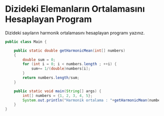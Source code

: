 # Dizideki Elemanların Ortalamasını Hesaplayan Program
Dizideki sayıların harmonik ortalamasını hesaplayan programı yazınız.
```java
public class Main {

    public static double getHarmonicMean(int[] numbers)
    {
        double sum = 0;
        for (int i = 0; i < numbers.length ; ++i) {
            sum+= 1/(double)numbers[i];
        }
        return numbers.length/sum;
    }

    public static void main(String[] args) {
        int[] numbers = {1, 2, 3, 4, 5};
        System.out.println("Harmonik ortalama : "+getHarmonicMean(numbers));
    }
}
```